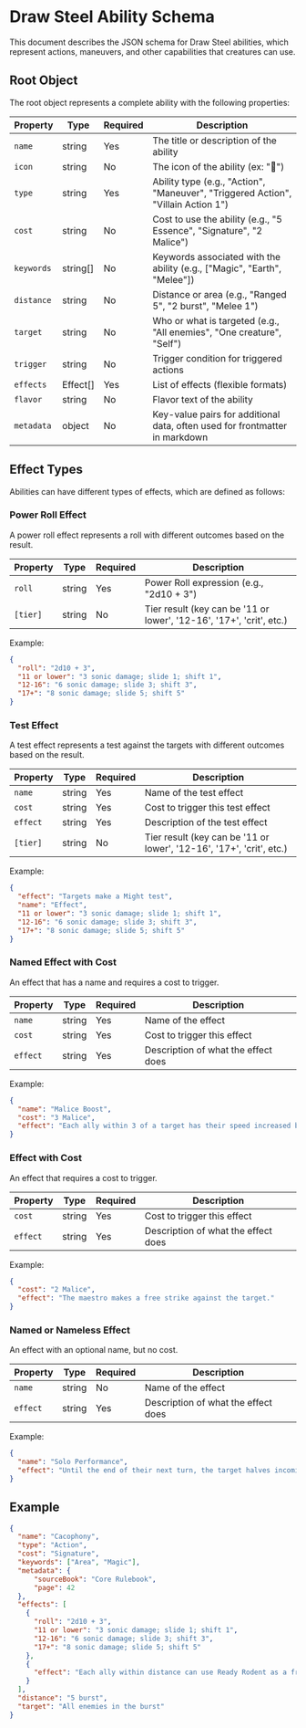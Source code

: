 # Draw Steel Ability Schema

This document describes the JSON schema for Draw Steel abilities, which represent actions, maneuvers, and other capabilities that creatures can use.

## Root Object

The root object represents a complete ability with the following properties:

| Property   | Type     | Required | Description                                                                       |
|------------|----------|----------|-----------------------------------------------------------------------------------|
| `name`     | string   | Yes      | The title or description of the ability                                           |
| `icon`     | string   | No       | The icon of the ability (ex: "🏹")                                                |
| `type`     | string   | Yes      | Ability type (e.g., "Action", "Maneuver", "Triggered Action", "Villain Action 1") |
| `cost`     | string   | No       | Cost to use the ability (e.g., "5 Essence", "Signature", "2 Malice")              |
| `keywords` | string[] | No       | Keywords associated with the ability (e.g., ["Magic", "Earth", "Melee"])          |
| `distance` | string   | No       | Distance or area (e.g., "Ranged 5", "2 burst", "Melee 1")                         |
| `target`   | string   | No       | Who or what is targeted (e.g., "All enemies", "One creature", "Self")             |
| `trigger`  | string   | No       | Trigger condition for triggered actions                                           |
| `effects`  | Effect[] | Yes      | List of effects (flexible formats)                                                |
| `flavor`   | string   | No       | Flavor text of the ability                                                        |
| `metadata` | object   | No       | Key-value pairs for additional data, often used for frontmatter in markdown       |

## Effect Types

Abilities can have different types of effects, which are defined as follows:

### Power Roll Effect

A power roll effect represents a roll with different outcomes based on the result.

| Property | Type | Required | Description |
|----------|------|----------|-------------|
| `roll` | string | Yes | Power Roll expression (e.g., "2d10 + 3") |
| `[tier]` | string | No | Tier result (key can be '11 or lower', '12-16', '17+', 'crit', etc.) |

Example:
```json
{
  "roll": "2d10 + 3",
  "11 or lower": "3 sonic damage; slide 1; shift 1",
  "12-16": "6 sonic damage; slide 3; shift 3",
  "17+": "8 sonic damage; slide 5; shift 5"
}
```

### Test Effect

A test effect represents a test against the targets with different outcomes based on the result.

| Property | Type   | Required | Description                                                          |
|----------|--------|----------|----------------------------------------------------------------------|
| `name`   | string | Yes      | Name of the test effect                                              |
| `cost`   | string | Yes      | Cost to trigger this test effect                                     |
| `effect` | string | Yes      | Description of the test effect                                       |
| `[tier]` | string | No       | Tier result (key can be '11 or lower', '12-16', '17+', 'crit', etc.) |

Example:
```json
{
  "effect": "Targets make a Might test",
  "name": "Effect",
  "11 or lower": "3 sonic damage; slide 1; shift 1",
  "12-16": "6 sonic damage; slide 3; shift 3",
  "17+": "8 sonic damage; slide 5; shift 5"
}
```

### Named Effect with Cost

An effect that has a name and requires a cost to trigger.

| Property | Type | Required | Description |
|----------|------|----------|-------------|
| `name` | string | Yes | Name of the effect |
| `cost` | string | Yes | Cost to trigger this effect |
| `effect` | string | Yes | Description of what the effect does |

Example:
```json
{
  "name": "Malice Boost",
  "cost": "3 Malice",
  "effect": "Each ally within 3 of a target has their speed increased by 2 until the end of their next turn."
}
```

### Effect with Cost

An effect that requires a cost to trigger.

| Property | Type | Required | Description |
|----------|------|----------|-------------|
| `cost` | string | Yes | Cost to trigger this effect |
| `effect` | string | Yes | Description of what the effect does |

Example:
```json
{
  "cost": "2 Malice",
  "effect": "The maestro makes a free strike against the target."
}
```

### Named or Nameless Effect

An effect with an optional name, but no cost.

| Property | Type | Required | Description |
|----------|------|----------|-------------|
| `name` | string | No | Name of the effect |
| `effect` | string | Yes | Description of what the effect does |

Example:
```json
{
  "name": "Solo Performance",
  "effect": "Until the end of their next turn, the target halves incoming damage, deals an additional 4 damage on strikes, and their speed is doubled."
}
```

## Example

```json
{
  "name": "Cacophony",
  "type": "Action",
  "cost": "Signature",
  "keywords": ["Area", "Magic"],
  "metadata": {
      "sourceBook": "Core Rulebook",
      "page": 42
  },
  "effects": [
    {
      "roll": "2d10 + 3",
      "11 or lower": "3 sonic damage; slide 1; shift 1",
      "12-16": "6 sonic damage; slide 3; shift 3",
      "17+": "8 sonic damage; slide 5; shift 5"
    },
    { 
      "effect": "Each ally within distance can use Ready Rodent as a free triggered action once before the end of the round"
    }
  ],
  "distance": "5 burst",
  "target": "All enemies in the burst"
}
``` 